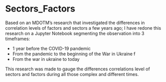 # Sectors_Factors

Based on an MDOTM’s research that investigated the differences in correlation levels of factors and sectors a few years ago; I have redone this research on a Jupyter Notebook segmenting the observation into 3 timeframes: 
- 1 year before the COVID-19 pandemic
- From the pandemic to the beginning of the War in Ukraine f
- From the war in ukraine to today

 This research was made to gauge the differences correlations level of sectors and factors during all those complex and different times.
